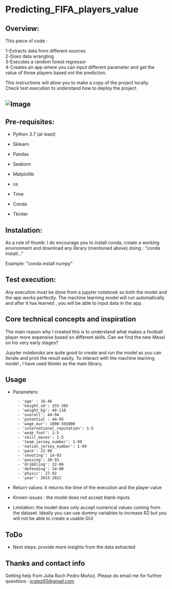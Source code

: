 # Predicting_FIFA_players_value

## **Overview:**



This piece of code :


1-Extracts data from different sources \
2-Does data wrangling\
3-Executes a random forest regressor\
4-Creates an app where you can input different parameter and get the value of those players based ont the prediction.



This instructions will allow you to make a copy of the project locally.\
Check test execution to understand how  to deploy the project.


![Image](http://www.radiohc.cu/articles/7633-fifa.jpg)
---


## **Pre-requisites:**

- Python 3.7 (at least)

- Sklearn 

- Pandas

- Seaborn

- Matplotlib

- os

- Time

- Conda

- Tkinter



## **Instalation:**

As a rule of thumb: I do encourage you to install conda, create a working environment and download any library (mentioned above) doing : "conda install..."

Example: "conda install numpy"

## **Test execution:**

Any execution must be done from a jupyter notebook so both the model and the app works perfectly.
The machine learning model will run automatically and after it has learned , you will be able to input data in the app.



## **Core technical concepts and inspiration**

The main reason why I created this is to understand what makes a football player more expensive based on different skills.
Can we find the new Messi on his very early stages?

Jupyter notebooks are quite good to create and run the model as you can iterate and print the result easily.
To interact with the machine learning model , I have used tkinter as the main library.

## **Usage**



- Parameters: 

        - 'age' : 16-46
        - 'height_cm': 155-205
        - 'weight_kg': 49-110
        - 'overall': 44-94
        - 'potential : 44-95
        - 'wage_eur': 1000-565000
        - 'international_reputation': 1-5
        - 'weak_foot': 1-5
        - 'skill_moves': 1-5
        - 'team_jersey_number': 1-99
        - 'nation_jersey_number': 1-99
        - 'pace': 21-99
        - 'shooting': 14-93
        - 'passing': 20-93
        - 'dribbling': 22-96
        - 'defending': 14-90
        - 'physic': 27-92
        - 'year': 2015-2022
- Return values: it returns the time of the execution and the player value
- Known issues : the model does not accept blank inputs
- Limitation: the model does only accept numerical values coming from the dataset. Ideally you can use dummy variables to increase R2 but you will not be able to create a usable GUI




        


## **ToDo**
- Next steps: provide more insights from the data extracted



## **Thanks and contact info**
Getting help from Julia Roch Pedro Muñoz.
Please do email me for further questions : jcglez93@gmail.com
